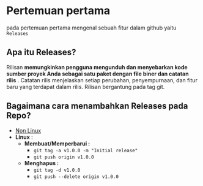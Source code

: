 # **Pertemuan pertama**

pada pertemuan pertama mengenal sebuah fitur dalam github yaitu `Releases`

## Apa itu Releases?

Rilisan **memungkinkan pengguna mengunduh dan menyebarkan kode sumber proyek Anda sebagai satu paket dengan file biner dan catatan rilis** . Catatan rilis menjelaskan setiap perubahan, penyempurnaan, dan fitur baru yang terdapat dalam rilis. Rilisan bergantung pada tag git.

## Bagaimana cara menambahkan Releases pada Repo?

- [Non Linux](https://github.nih.gov/about/features/releases)
- **Linux** :
  - **Membuat/Memperbarui :**
    - `git tag -a v1.0.0 -m "Initial release"`
    - `git push origin v1.0.0`
  - **Menghapus :**
    - `git tag -d v1.0.0`
    - `git push --delete origin v1.0.0`
